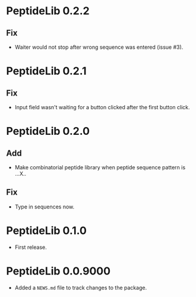 # PeptideLib 0.2.2

## Fix

* Waiter would not stop after wrong sequence was entered (issue #3).

# PeptideLib 0.2.1

## Fix

* Input field wasn't waiting for a button clicked after the first button click.

# PeptideLib 0.2.0

## Add

* Make combinatorial peptide library when peptide sequence pattern is ...X..

## Fix

* Type in sequences now.

# PeptideLib 0.1.0

* First release.

# PeptideLib 0.0.9000

* Added a `NEWS.md` file to track changes to the package.
